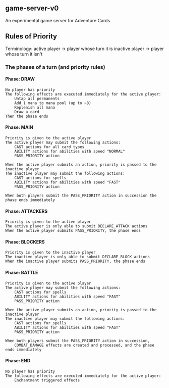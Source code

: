 ## game-server-v0

An experimental game server for Adventure Cards

## Rules of Priority

Terminology:
active player -> player whose turn it is
inactive player -> player whose turn it isn't

### The phases of a turn (and priority rules)

#### Phase: DRAW

    No player has priority
    The following effects are executed immediately for the active player:
        Untap all permanents
        Add 1 mana to mana pool (up to ~8)
        Replenish all mana
        Draw a card
    Then the phase ends

#### Phase: MAIN

    Priority is given to the active player
    The active player may submit the following actions:
        CAST actions for all card types
        ABILITY actions for abilities with speed "NORMAL"
        PASS_PRIORITY action

    When the active player submits an action, priority is passed to the inactive player
    The inactive player may submit the following actions:
        CAST actions for spells
        ABILITY actions for abilities with speed "FAST"
        PASS_PRIORITY action

    When both players submit the PASS_PRIORITY action in succession the phase ends immediately

#### Phase: ATTACKERS

    Priority is given to the active player
    The active player is only able to submit DECLARE_ATTACK actions
    When the active player submits PASS_PRIORITY, the phase ends

#### Phase: BLOCKERS

    Priority is given to the inactive player
    The inactive player is only able to submit DECLARE_BLOCK actions
    When the inactive player submits PASS_PRIORITY, the phase ends

#### Phase: BATTLE

    Priority is given to the active player
    The active player may submit the following actions:
        CAST actions for spells
        ABILITY actions for abilities with speed "FAST"
        PASS_PRIORITY action

    When the active player submits an action, priority is passed to the inactive player
    The inactive player may submit the following actions:
        CAST actions for spells
        ABILITY actions for abilities with speed "FAST"
        PASS_PRIORITY action

    When both players submit the PASS_PRIORITY action in succession,
        COMBAT_DAMAGE effects are created and processed, and the phase ends immediately

#### Phase: END

    No player has priority
    The following effects are executed immediately for the active player:
        Enchantment triggered effects
